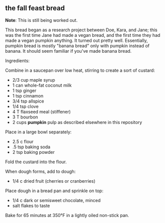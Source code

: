 the fall feast bread
---
**Note**: This is still being worked out.

This bread began as a research project between Doe, Kara, and Jane; this was the first time Jane had made a vegan bread, and the first time they had made a vegan pumpkin anything. It turned out pretty well. Essentially, pumpkin bread is mostly "banana bread" only with pumpkin instead of banana. It should seem familiar if you've made banana bread.

Ingredients:

Combine in a saucepan over low heat, stirring to create a sort of custard:
- 2/3 cup maple syrup
- 1 can whole-fat coconut milk
- 1 tsp ginger
- 1 tsp cinnamon
- 3/4 tsp allspice
- 1/4 tsp clove
- 4 T flaxseed meal (stiffener)
- 3 T bourbon
- 2 cups **pumpkin** pulp as described elsewhere in this repository

Place in a large bowl separately:
- 2.5 c flour
- .5 tsp baking soda
- 2 tsp baking powder

Fold the custard into the flour.

When dough forms, add to dough:
- 1/4 c dried fruit (cherries or cranberries)

Place dough in a bread pan and sprinkle on top:
- 1/4 c dark or semisweet chocolate, minced
- salt flakes to taste

Bake for 65 minutes at 350°F in a lightly oiled non-stick pan.
